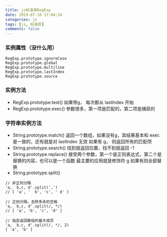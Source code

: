 ```yaml
---
title: js标准库RegExp
date: 2019-07-16 17:04:24
categories: js
tags: [js, 标准库]
comments: false
---
```


### 实例属性（没什么用）
```
RegExp.prototype.ignoreCase
RegExp.prototype.global
RegExp.prototype.multiline
RegExp.prototype.lastIndex
RegExp.prototype.source
```

### 实例方法
- RegExp.prototype.test()
  如果带g， 每次都从 lastIndex 开始
- RegExp.prototype.exec()
  参数很多，第一项是匹配的，第二项是捕获的

### 字符串实例方法
- String.prototype.match()
  返回一个数组，如果没有g，其结果基本和 exec 是一致的，还有就是对 lastIndex 无效
  如果有 g， 则返回所有的匹配项
- String.prototype.search()
  找到就返回位置，找不到就返回 -1
- String.prototype.replace() 
  接受两个参数，第一个是正则表达式，第二个是替换的内容，也可以是一个函数
  最主要的应用就是修饰符 g 如果有则全部替换
- String.prototype.split()
```
// 非正则分隔
'a,  b,c, d'.split(',')
// [ 'a', '  b', 'c', ' d' ]

// 正则分隔，去除多余的空格
'a,  b,c, d'.split(/, */)
// [ 'a', 'b', 'c', 'd' ]

// 指定返回数组的最大成员
'a,  b,c, d'.split(/, */, 2)
[ 'a', 'b' ]
```